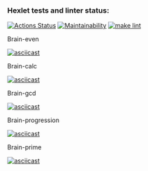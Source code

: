 ### Hexlet tests and linter status:
[![Actions Status](https://github.com/RomanUtolin/python-project-lvl1/workflows/hexlet-check/badge.svg)](https://github.com/RomanUtolin/python-project-lvl1/actions)
[![Maintainability](https://api.codeclimate.com/v1/badges/280b450f90dc15c23922/maintainability)](https://codeclimate.com/github/RomanUtolin/python-project-lvl1/maintainability)
[![make lint](https://github.com/RomanUtolin/python-project-lvl1/actions/workflows/my_lint.yml/badge.svg)](https://github.com/RomanUtolin/python-project-lvl1/actions/workflows/my_lint.yml)

Brain-even

[![asciicast](https://asciinema.org/a/461815.svg)](https://asciinema.org/a/461815)

Brain-calc

[![asciicast](https://asciinema.org/a/461816.svg)](https://asciinema.org/a/461816)

Brain-gcd

[![asciicast](https://asciinema.org/a/459504.svg)](https://asciinema.org/a/459504)

Brain-progression

[![asciicast](https://asciinema.org/a/459922.svg)](https://asciinema.org/a/459922)

Brain-prime

[![asciicast](https://asciinema.org/a/460542.svg)](https://asciinema.org/a/460542)

